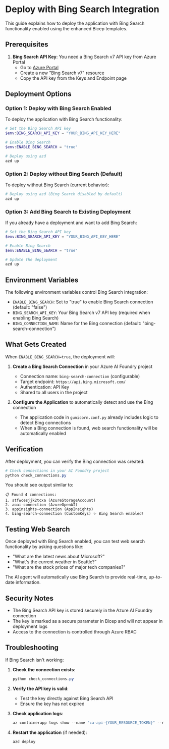 # Deploy with Bing Search Integration

This guide explains how to deploy the application with Bing Search functionality enabled using the enhanced Bicep templates.

## Prerequisites

1. **Bing Search API Key**: You need a Bing Search v7 API key from Azure Portal
   - Go to [Azure Portal](https://portal.azure.com)
   - Create a new "Bing Search v7" resource
   - Copy the API key from the Keys and Endpoint page

## Deployment Options

### Option 1: Deploy with Bing Search Enabled

To deploy the application with Bing Search functionality:

```powershell
# Set the Bing Search API key
$env:BING_SEARCH_API_KEY = "YOUR_BING_API_KEY_HERE"

# Enable Bing Search
$env:ENABLE_BING_SEARCH = "true"

# Deploy using azd
azd up
```

### Option 2: Deploy without Bing Search (Default)

To deploy without Bing Search (current behavior):

```powershell
# Deploy using azd (Bing Search disabled by default)
azd up
```

### Option 3: Add Bing Search to Existing Deployment

If you already have a deployment and want to add Bing Search:

```powershell
# Set the Bing Search API key
$env:BING_SEARCH_API_KEY = "YOUR_BING_API_KEY_HERE"

# Enable Bing Search
$env:ENABLE_BING_SEARCH = "true"

# Update the deployment
azd up
```

## Environment Variables

The following environment variables control Bing Search integration:

- `ENABLE_BING_SEARCH`: Set to "true" to enable Bing Search connection (default: "false")
- `BING_SEARCH_API_KEY`: Your Bing Search v7 API key (required when enabling Bing Search)
- `BING_CONNECTION_NAME`: Name for the Bing connection (default: "bing-search-connection")

## What Gets Created

When `ENABLE_BING_SEARCH=true`, the deployment will:

1. **Create a Bing Search Connection** in your Azure AI Foundry project
   - Connection name: `bing-search-connection` (configurable)
   - Target endpoint: `https://api.bing.microsoft.com/`
   - Authentication: API Key
   - Shared to all users in the project

2. **Configure the Application** to automatically detect and use the Bing connection
   - The application code in `gunicorn.conf.py` already includes logic to detect Bing connections
   - When a Bing connection is found, web search functionality will be automatically enabled

## Verification

After deployment, you can verify the Bing connection was created:

```powershell
# Check connections in your AI Foundry project
python check_connections.py
```

You should see output similar to:
```
📋 Found 4 connections:
1. stfwcesjjk2tcxa (AzureStorageAccount)
2. aoai-connection (AzureOpenAI)
3. appinsights-connection (AppInsights)
4. bing-search-connection (CustomKeys) ✨ Bing Search enabled!
```

## Testing Web Search

Once deployed with Bing Search enabled, you can test web search functionality by asking questions like:

- "What are the latest news about Microsoft?"
- "What's the current weather in Seattle?"
- "What are the stock prices of major tech companies?"

The AI agent will automatically use Bing Search to provide real-time, up-to-date information.

## Security Notes

- The Bing Search API key is stored securely in the Azure AI Foundry connection
- The key is marked as a secure parameter in Bicep and will not appear in deployment logs
- Access to the connection is controlled through Azure RBAC

## Troubleshooting

If Bing Search isn't working:

1. **Check the connection exists**:
   ```powershell
   python check_connections.py
   ```

2. **Verify the API key is valid**:
   - Test the key directly against Bing Search API
   - Ensure the key has not expired

3. **Check application logs**:
   ```powershell
   az containerapp logs show --name "ca-api-{YOUR_RESOURCE_TOKEN}" --resource-group "rg-{YOUR_ENV_NAME}" --tail 50
   ```

4. **Restart the application** (if needed):
   ```powershell
   azd deploy
   ```
